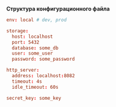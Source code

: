 **Структура конфигурационного файла**
```toml
env: local # dev, prod

storage:
  host: localhost
  port: 5432
  database: some_db
  user: some_user
  password: some_password

http_server:
  address: localhost:8082
  timeout: 4s
  idle_timeout: 60s

secret_key: some_key
```